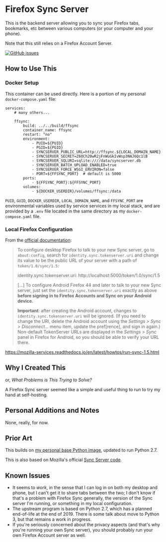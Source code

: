 # Firefox Sync Server

This is the backend server allowing you to sync your Firefox tabs, bookmarks,
etc between various computers (or your computer and your phone).

Note that this still relies on a Firefox Account Server.

[![GitHub issues](https://img.shields.io/github/issues-raw/minchinweb/docker-firefox-sync-server.svg?style=popout)](https://github.com/MinchinWeb/docker-firefox-sync-server/issues)
<!--
[![Docker Pulls](https://img.shields.io/docker/pulls/minchinweb/python.svg?style=popout)](https://hub.docker.com/r/minchinweb/python)
[![Size & Layers](https://images.microbadger.com/badges/image/minchinweb/python.svg)](https://microbadger.com/images/minchinweb/python)
![MicroBadger Layers](https://img.shields.io/microbadger/layers/layers/minchinweb/python.svg?style=plastic)
![MicroBadger Size](https://img.shields.io/microbadger/image-size/image-size/minchinweb/python.svg?style=plastic)
-->

## How to Use This

### Docker Setup

This container can be used directly. Here is a portion of my personal
`docker-compose.yaml` file:

    services:
        # many others...

        ffsync:
            build: ../../build/ffsync
            container_name: ffsync
            restart: "no"
            environment:
                - PUID=${PUID}
                - PGID=${PGID}
                - SYNCSERVER_PUBLIC_URL=http://ffsync.${LOCAL_DOMAIN_NAME}
                - SYNCSERVER_SECRET=Z6OCh20wR2jFnWuGkIvWsp3NAJ6Qc1lB
                - SYNCSERVER_SQLURI=sqlite:////data/syncserver.db
                - SYNCSERVER_BATCH_UPLOAD_ENABLED=true
                - SYNCSERVER_FORCE_WSGI_ENVIRON=false
                - PORT=${FFSYNC_PORT}  # default is 5000
            ports:
                - ${FFSYNC_PORT}:${FFSYNC_PORT}
            volumes:
                - ${DOCKER_USERDIR}/volumes/ffsync:/data

`PUID`, `GUID`, `DOCKER_USERDIR`, `LOCAL_DOMAIN_NAME`, and `FFSYNC_PORT` are
environmental variables used by service services in my local stack, and are
provided by a `.env` file located in the same directory as my
`docker-compose.yaml` file.

### Local Firefox Configuration

From the [official
documentation](https://mozilla-services.readthedocs.io/en/latest/howtos/run-sync-1.5.html):

> To configure desktop Firefox to talk to your new Sync server, go to
> `about:config`, search for `identity.sync.tokenserver.uri` and change its
> value to be the public URL of your server with a path of
> `token/1.0/sync/1.5`:
> 
>   identity.sync.tokenserver.uri: http://localhost:5000/token/1.0/sync/1.5
> 
> [...] To configure Android Firefox 44 and later to talk to your new Sync
> server, just set the `identity.sync.tokenserver.uri` exactly as above
> **before signing in to Firefox Accounts and Sync on your Android device.**
> 
> **Important**: after creating the Android account, changes to
> `identity.sync.tokenserver.uri` will be ignored. (If you need to change the
> URI, delete the Android account using the *Settings > Sync > Disconnect...*
> menu item, update the pref[rence], and sign in again.) Non-default
> TokenServer URLs are displayed in the *Settings > Sync* panel in Firefox for
> Android, so you should be able to verify your URL there.



https://mozilla-services.readthedocs.io/en/latest/howtos/run-sync-1.5.html

## Why I Created This

or, *What Problems is This Trying to Solve?*

A Firefox Sync server seemed like a simple and useful thing to run to try my
hand at self-hosting.

## Personal Additions and Notes

None, really, for now.

## Prior Art

This builds on [my personal base Python
image](https://github.com/MinchinWeb/docker-python), updated to run Python 2.7.

This is also based on Mozilla's official [Sync Server
code](https://github.com/mozilla-services/syncserver).

## Known Issues

- It seems to *work*, in the sense that I can log in on both my desktop and
  phone, but I can't get it to share tabs between the two; I don't know if
  that's a problem with Firefox Sync generally, the version of the Sync server
  I'm running, or something in my local configuration.
- The upstream program is based on Python 2.7, which has a planned end-of-life
  at the end of 2019. There is some talk about move to Python 3, but that
  remains a work in progress.
- If you're seriously concerned about the privacy aspects (and that's why
  you're running your own Sync server), you should probably run your own
  Firefox Account server as well.
